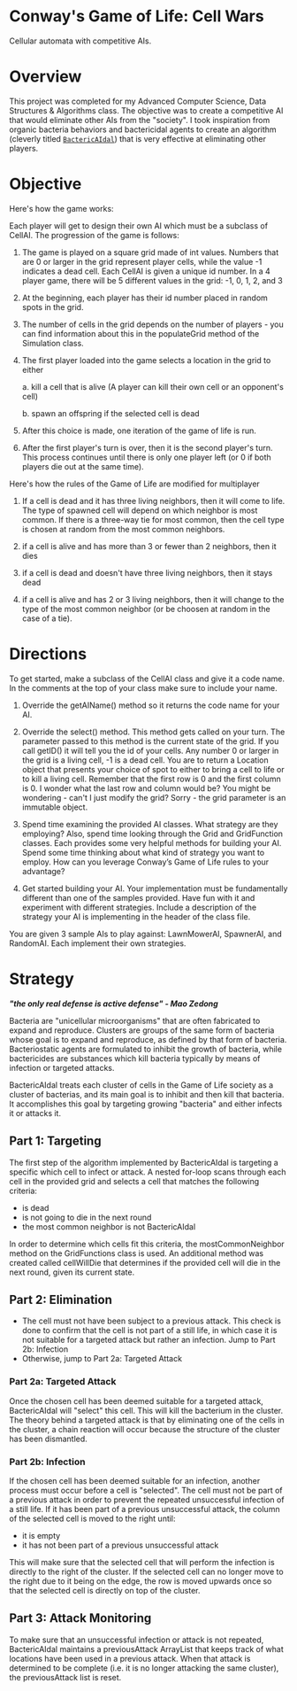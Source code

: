 # Conway's Game of Life: Cell Wars
Cellular automata with competitive AIs.

# Overview

This project was completed for my Advanced Computer Science, Data Structures & Algorithms class. The objective was to create a competitive AI that would eliminate other AIs from the "society". I took inspiration from organic bacteria behaviors and bactericidal agents to create an algorithm (cleverly titled [`BactericAIdal`](src/BactericAIdal.java)) that is very effective at eliminating other players.

# Objective

Here's how the game works:

Each player will get to design their own AI which must be a subclass of CellAI. The progression of the game is follows:

1. The game is played on a square grid made of int values.  Numbers that are 0 or larger in the grid represent player cells, while the value -1 indicates a dead cell.  Each CellAI is given a unique id number.  In a 4 player game, there will be 5 different values in the grid: -1, 0, 1, 2, and 3

2. At the beginning, each player has their id number placed in random spots in the grid.

3. The number of cells in the grid depends on the number of players - you can find information about this in the populateGrid method of the Simulation class.

4. The first player loaded into the game selects a location in the grid to either
 
    a. kill a cell that is alive (A player can kill their own cell or an opponent's cell)
    
    b. spawn an offspring if the selected cell is dead 

5. After this choice is made, one iteration of the game of life is run.

6. After the first player's turn is over, then it is the second player's turn.  This process continues until there is only one player left (or 0 if both players die out at the same time).

Here's how the rules of the Game of Life are modified for multiplayer

1.  If a cell is dead and it has three living neighbors, then it will come to life.  The type of spawned cell will depend on which neighbor is most common.  If there is a three-way tie for most common, then the cell type is chosen at random from the most common neighbors.

2. if a cell is alive and has more than 3 or fewer than 2 neighbors, then it dies

3. if a cell is dead and doesn't have three living neighbors, then it stays dead

4. if a cell is alive and has 2 or 3 living neighbors, then it will change to the type of the most common neighbor (or be choosen at random in the case of a tie).


# Directions
To get started, make a subclass of the CellAI class and give it a code name. 
In the comments at the top of your class make sure to include your name. 

1.    Override the getAIName() method so it returns the code name for your AI.  

2.    Override the select() method.  This method gets called on your turn.  The parameter passed to this method is the current state of the grid.  If you call getID() it will tell you the id of your cells.  Any number 0 or larger in the grid is a living cell, -1 is a dead cell.  You are to return a Location object that presents your choice of spot to either to bring a cell to life or to kill a living cell. Remember that the first row is 0 and the first column is 0.  I wonder what the last row and column would be?  You might be wondering - can't I just modify the grid?  Sorry - the grid parameter is an immutable object.

3.    Spend time examining the provided AI classes. What strategy are they employing? Also, spend time looking through the Grid and GridFunction classes. Each provides some very helpful methods for building your AI. Spend some time thinking about what kind of strategy you want to employ. How can you leverage Conway’s Game of Life rules to your advantage? 

4.    Get started building your AI. Your implementation must be fundamentally different than one of the samples provided. Have fun with it and experiment with different strategies. Include a 
description of the strategy your AI is implementing in the header of the class file.

You are given 3 sample AIs to play against: LawnMowerAI, SpawnerAI, and RandomAI. Each implement their own strategies.

# Strategy
_**"the only real defense is active defense" - Mao Zedong**_

Bacteria are "unicellular microorganisms" that are often fabricated to expand and reproduce. Clusters are groups of the same form of bacteria whose goal is to expand and reproduce, as defined by that form of bacteria. Bacteriostatic agents are formulated to inhibit the growth of bacteria, while bactericides are substances which kill bacteria typically by means of infection or targeted attacks.

BactericAIdal treats each cluster of cells in the Game of Life society as a cluster of bacterias, and its main goal is to inhibit and then kill that bacteria. It accomplishes this goal by targeting growing "bacteria" and either infects it or attacks it.

## Part 1: Targeting
The first step of the algorithm implemented by BactericAIdal is targeting a specific which cell to infect or attack. A nested for-loop scans through each cell in the provided grid and selects a cell that matches the following criteria:

- is dead
- is not going to die in the next round
- the most common neighbor is not BactericAIdal

In order to determine which cells fit this criteria, the mostCommonNeighbor method on the GridFunctions class is used. An additional method was created called cellWillDie that determines if the provided cell will die in the next round, given its current state.

## Part 2: Elimination
- The cell must not have been subject to a previous attack. This check is done to confirm that the cell is not part of a still life, in which case it is not suitable for a targeted attack but rather an infection. Jump to Part 2b: Infection
- Otherwise, jump to Part 2a: Targeted Attack

### Part 2a: Targeted Attack
Once the chosen cell has been deemed suitable for a targeted attack, BactericAIdal will "select" this cell. This will kill the bacterium in the cluster. The theory behind a targeted attack is that by eliminating one of the cells in the cluster, a chain reaction will occur because the structure of the cluster has been dismantled.

### Part 2b: Infection
If the chosen cell has been deemed suitable for an infection, another process must occur before a cell is "selected". The cell must not be part of a previous attack in order to prevent the repeated unsuccessful infection of a still life. If it has been part of a previous unsuccessful attack, the column of the selected cell is moved to the right until:
- it is empty
- it has not been part of a previous unsuccessful attack

This will make sure that the selected cell that will perform the infection is directly to the right of the cluster. If the selected cell can no longer move to the right due to it being on the edge, the row is moved upwards once so that the selected cell is directly on top of the cluster.

## Part 3: Attack Monitoring
To make sure that an unsuccessful infection or attack is not repeated, BactericAIdal maintains a previousAttack ArrayList that keeps track of what locations have been used in a previous attack. When that attack is determined to be complete (i.e. it is no longer attacking the same cluster), the previousAttack list is reset.
